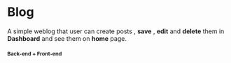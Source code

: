 # Blog
A simple weblog that user can create posts , **save** , **edit** and **delete** them in **Dashboard** and see them on **home** page.
#### <sub>Back-end + Front-end</sub>

